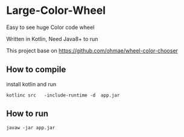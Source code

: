 # Large-Color-Wheel
Easy to see huge Color code wheel

Written in Kotlin, Need Java8+ to run

This project base on https://github.com/ohmae/wheel-color-chooser


## How to compile
install kotlin and run
```
kotlinc src   -include-runtime -d  app.jar
```

## How to run
```
javaw -jar app.jar
```
